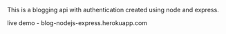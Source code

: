 This is a blogging api with authentication created using node and express.

live demo - blog-nodejs-express.herokuapp.com
